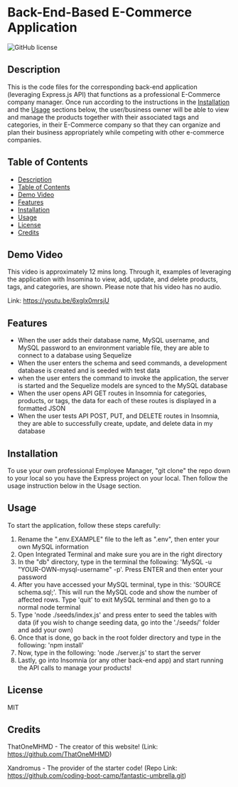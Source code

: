 # Back-End-Based E-Commerce Application

![GitHub license](https://img.shields.io/badge/license-MIT-blue.svg)

## Description

This is the code files for the corresponding back-end application (leveraging Express.js API) that functions as a professional E-Commerce company manager. Once run according to the instructions in the [Installation](#installation) and the [Usage](#usage) sections below, the user/business owner will be able to view and manage the products together with their associated tags and categories, in their E-Commerce company so that they can organize and plan their business appropriately while competing with other e-commerce companies.

## Table of Contents

- [Description](#description)
- [Table of Contents](#table-of-contents)
- [Demo Video](#demo-video)
- [Features](#features)
- [Installation](#installation)
- [Usage](#usage)
- [License](#license)
- [Credits](#credits)

## Demo Video

This video is approximately 12 mins long. Through it, examples of leveraging the application with Insomina to view, add, update, and delete products, tags, and categories, are shown. Please note that his video has no audio.

Link: https://youtu.be/6xgIx0mrsjU

## Features

- When the user adds their database name, MySQL username, and MySQL password to an environment variable file, they are able to connect to a database using Sequelize
- When the user enters the schema and seed commands, a development database is created and is seeded with test data
- when the user enters the command to invoke the application, the server is started and the Sequelize models are synced to the MySQL database
- When the user opens API GET routes in Insomnia for categories, products, or tags, the data for each of these routes is displayed in a formatted JSON
- When the user tests API POST, PUT, and DELETE routes in Insomnia, they are able to successfully create, update, and delete data in my database

## Installation

To use your own professional Employee Manager, "git clone" the repo down to your local so you have the Express project on your local. Then follow the usage instruction below in the Usage section.

## Usage

To start the application, follow these steps carefully:

1. Rename the ".env.EXAMPLE" file to the left as ".env", then enter your own MySQL information
2. Open Integrated Terminal and make sure you are in the right directory
3. In the "db" directory, type in the terminal the following: 'MySQL -u "YOUR-OWN-mysql-username" -p'. Press ENTER and then enter your password
4. After you have accessed your MySQL terminal, type in this: 'SOURCE schema.sql;'. This will run the MySQL code and show the number of affected rows. Type 'quit' to exit MySQL terminal and then go to a normal node terminal
5. Type 'node ./seeds/index.js' and press enter to seed the tables with data (if you wish to change seeding data, go into the './seeds/' folder and add your own)
6. Once that is done, go back in the root folder directory and type in the following: 'npm install'
7. Now, type in the following: 'node ./server.js' to start the server
8. Lastly, go into Insomnia (or any other back-end app) and start running the API calls to manage your products!

## License

MIT

## Credits

ThatOneMHMD - The creator of this website!
(Link: https://github.com/ThatOneMHMD)

Xandromus - The provider of the starter code!
(Repo Link: https://github.com/coding-boot-camp/fantastic-umbrella.git)
